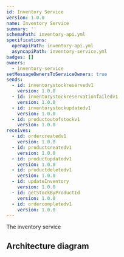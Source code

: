 ```yaml
---
id: Inventory Service
version: 1.0.0
name: Inventory Service
summary: ''
schemaPath: inventory-api.yml
specifications:
  openapiPath: inventory-api.yml
  asyncapiPath: inventory-service.yml
badges: []
owners:
  - inventory-service
setMessageOwnersToServiceOwners: true
sends:
  - id: inventorystockreservedv1
    version: 1.0.0
  - id: inventorystockreservationfailedv1
    version: 1.0.0
  - id: inventorystockupdatedv1
    version: 1.0.0
  - id: productoutofstockv1
    version: 1.0.0
receives:
  - id: ordercreatedv1
    version: 1.0.0
  - id: productcreatedv1
    version: 1.0.0
  - id: productupdatedv1
    version: 1.0.0
  - id: productdeletedv1
    version: 1.0.0
  - id: updateInventory
    version: 1.0.0
  - id: getStockByProductId
    version: 1.0.0
  - id: ordercompletedv1
    version: 1.0.0
---
```

The inventory service  

## Architecture diagram
<NodeGraph />
